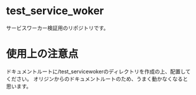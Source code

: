 # test_service_woker
サービスワーカー検証用のリポジトリです。

# 使用上の注意点
ドキュメントルートに/test_servicewokerのディレクトリを作成の上、配置してください。
オリジンからのドキュメントルートのため、うまく動かなくなると思います。

